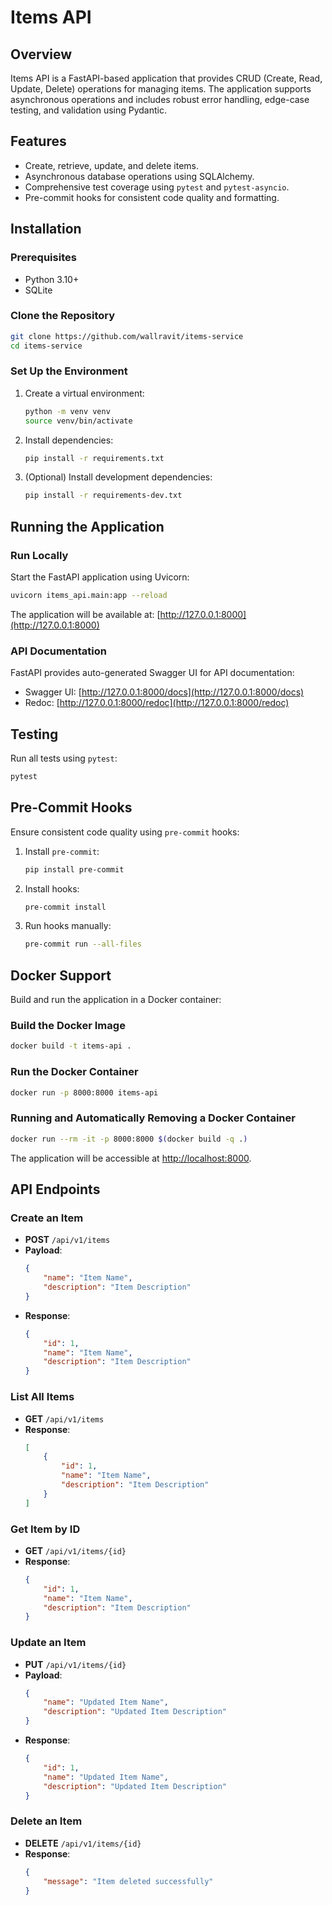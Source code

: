 # Items API

## Overview
Items API is a FastAPI-based application that provides CRUD (Create, Read, Update, Delete) operations for managing items. The application supports asynchronous operations and includes robust error handling, edge-case testing, and validation using Pydantic.

## Features
- Create, retrieve, update, and delete items.
- Asynchronous database operations using SQLAlchemy.
- Comprehensive test coverage using `pytest` and `pytest-asyncio`.
- Pre-commit hooks for consistent code quality and formatting.

## Installation

### Prerequisites
- Python 3.10+
- SQLite

### Clone the Repository
```bash
git clone https://github.com/wallravit/items-service
cd items-service
```

### Set Up the Environment
1. Create a virtual environment:
   ```bash
   python -m venv venv
   source venv/bin/activate
   ```

2. Install dependencies:
   ```bash
   pip install -r requirements.txt
   ```

3. (Optional) Install development dependencies:
   ```bash
   pip install -r requirements-dev.txt
   ```

## Running the Application

### Run Locally
Start the FastAPI application using Uvicorn:
```bash
uvicorn items_api.main:app --reload
```

The application will be available at: [http://127.0.0.1:8000](http://127.0.0.1:8000)

### API Documentation
FastAPI provides auto-generated Swagger UI for API documentation:
- Swagger UI: [http://127.0.0.1:8000/docs](http://127.0.0.1:8000/docs)
- Redoc: [http://127.0.0.1:8000/redoc](http://127.0.0.1:8000/redoc)

## Testing
Run all tests using `pytest`:
```bash
pytest
```

## Pre-Commit Hooks
Ensure consistent code quality using `pre-commit` hooks:
1. Install `pre-commit`:
   ```bash
   pip install pre-commit
   ```

2. Install hooks:
   ```bash
   pre-commit install
   ```

3. Run hooks manually:
   ```bash
   pre-commit run --all-files
   ```

## Docker Support
Build and run the application in a Docker container:

### Build the Docker Image
```bash
docker build -t items-api .
```

### Run the Docker Container
```bash
docker run -p 8000:8000 items-api
```

### Running and Automatically Removing a Docker Container
```bash
docker run --rm -it -p 8000:8000 $(docker build -q .)
```

The application will be accessible at [http://localhost:8000](http://localhost:8000).

## API Endpoints

### Create an Item
- **POST** `/api/v1/items`
- **Payload**:
  ```json
  {
      "name": "Item Name",
      "description": "Item Description"
  }
  ```
- **Response**:
  ```json
  {
      "id": 1,
      "name": "Item Name",
      "description": "Item Description"
  }
  ```

### List All Items
- **GET** `/api/v1/items`
- **Response**:
  ```json
  [
      {
          "id": 1,
          "name": "Item Name",
          "description": "Item Description"
      }
  ]
  ```

### Get Item by ID
- **GET** `/api/v1/items/{id}`
- **Response**:
  ```json
  {
      "id": 1,
      "name": "Item Name",
      "description": "Item Description"
  }
  ```

### Update an Item
- **PUT** `/api/v1/items/{id}`
- **Payload**:
  ```json
  {
      "name": "Updated Item Name",
      "description": "Updated Item Description"
  }
  ```
- **Response**:
  ```json
  {
      "id": 1,
      "name": "Updated Item Name",
      "description": "Updated Item Description"
  }
  ```

### Delete an Item
- **DELETE** `/api/v1/items/{id}`
- **Response**:
  ```json
  {
      "message": "Item deleted successfully"
  }
  ```
